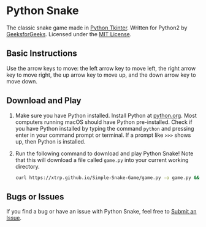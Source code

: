 # Python Snake

The classic snake game made in [Python Tkinter](https://docs.python.org/2/library/tkinter.html). Written for Python2 by [GeeksforGeeks](https://www.geeksforgeeks.org/snake-game-in-python-using-pygame-module/). Licensed under the [MIT License](https://choosealicense.com/licenses/mit/).

## Basic Instructions

Use the arrow keys to move: the left arrow key to move left, the right arrow key to move right, the up arrow key to move up, and the down arrow key to move down.

## Download and Play

1. Make sure you have Python installed. Install Python at [python.org](https://www.python.org/downloads/). Most computers running macOS should have Python pre-installed. Check if you have Python installed by typing the command ```python``` and pressing enter in your command prompt or terminal. If a prompt like ```>>>``` shows up, then Python is installed.
    
2. Run the following command to download and play Python Snake! Note that this will download a file called ```game.py``` into your current working directory.
 
    ```bash
    curl https://xtrp.github.io/Simple-Snake-Game/game.py -o game.py && python game.py
    ```

## Bugs or Issues

If you find a bug or have an issue with Python Snake, feel free to [Submit an Issue](https://github.com/autruonggiang/Simple-Snake-Game/issues/new).
